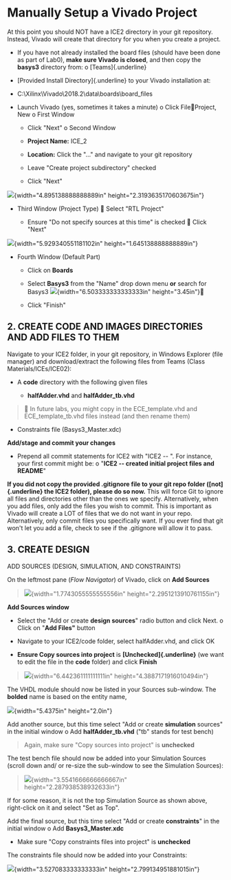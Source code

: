 # Manually Setup a Vivado Project

At this point you should NOT have a ICE2 directory in your git
repository. Instead, Vivado will create that directory for you when you
create a project.

-   If you have not already installed the board files (should have been
    done as part of Lab0), **make sure Vivado is closed**, and then copy
    the **basys3** directory from: o [Teams]{.underline}

-   [Provided Install Directory]{.underline} to your Vivado installation
    at:

-   C:\\Xilinx\\Vivado\\2018.2\\data\\boards\\board_files

-   Launch Vivado (yes, sometimes it takes a minute) o Click
    FileProject, New o First Window

    -   Click "Next" o Second Window

    -   **Project Name:** ICE_2

    -   **Location:** Click the "..." and navigate to your git
        repository

    -   Leave "Create project subdirectory" checked

    -   Click "Next"

![](img/ice3_image1.jpg){width="4.895138888888889in"
height="2.3193635170603675in"}

-   Third Window (Project Type)  Select "RTL Project"

    -   Ensure "Do not specify sources at this time" is checked  Click
        "Next"

![](img/ice3_image2.jpg){width="5.929340551181102in"
height="1.645138888888889in"}

-   Fourth Window (Default Part)

    -   Click on **Boards**

    -   Select **Basys3** from the "Name" drop down menu **or** search
        for Basys3 ![](img/ice3_image3.png){width="6.503333333333333in"
        height="3.45in"}

    -   Click "Finish"

## 2. CREATE CODE AND IMAGES DIRECTORIES AND ADD FILES TO THEM 

Navigate to your ICE2 folder, in your git repository, in Windows
Explorer (file manager) and download/extract the following files from
Teams (Class Materials/ICEs/ICE02):

-   A **code** directory with the following given files

    -   **halfAdder.vhd** and **halfAdder_tb.vhd**

>  In future labs, you might copy in the ECE_template.vhd and
> ECE_template_tb.vhd files instead (and then rename them)

-   Constraints file (Basys3_Master.xdc)

**Add/stage and commit your changes**

-   Prepend all commit statements for ICE2 with "ICE2 -- ". For
    instance, your first commit might be: o "**ICE2 -- created initial
    project files and README**"

**If you did not copy the provided .gitignore file to your git repo
folder ([not]{.underline} the ICE2 folder), please do so now.** This
will force Git to ignore all files and directories other than the ones
we specify. Alternatively, when you add files, only add the files you
wish to commit. This is important as Vivado will create a LOT of files
that we do not want in your repo. Alternatively, only commit files you
specifically want. If you ever find that git won't let you add a file,
check to see if the .gitignore will allow it to pass.

## 3. CREATE DESIGN 

ADD SOURCES (DESIGN, SIMULATION, AND CONSTRAINTS)

On the leftmost pane (*Flow Navigator*) of Vivado, click on **Add
Sources**

> ![](img/ice3_image4.jpg){width="1.7743055555555556in"
> height="2.2951213910761155in"}

**Add Sources window**

-   Select the "Add or create **design sources**" radio button and click
    Next. o Click on "**Add Files"** button

-   Navigate to your ICE2/code folder, select halfAdder.vhd, and click
    OK

-   **Ensure Copy sources into project** is **[Unchecked]{.underline}**
    (we want to edit the file in the **code** folder) and click
    **Finish**

> ![](img/ice3_image5.jpg){width="6.442361111111111in"
> height="4.3887171916010494in"}

The VHDL module should now be listed in your Sources sub-window. The
**bolded** name is based on the entity name,

![](img/ice3_image6.jpg){width="5.4375in" height="2.0in"}

Add another source, but this time select "Add or create **simulation**
sources" in the initial window o Add **halfAdder_tb.vhd** ("tb" stands
for test bench)

> Again, make sure "Copy sources into project" is **unchecked**

The test bench file should now be added into your Simulation Sources
(scroll down and/ or re-size the sub-window to see the Simulation
Sources):

> ![](img/ice3_image7.jpg){width="3.5541666666666667in"
> height="2.287938538932633in"}

If for some reason, it is not the top Simulation Source as shown above,
right-click on it and select "Set as Top".

Add the final source, but this time select "Add or create
**constraints**" in the initial window o Add **Basys3_Master.xdc**

-   Make sure "Copy constraints files into project" is **unchecked**

The constraints file should now be added into your Constraints:

![](img/ice3_image8.jpg){width="3.527083333333333in"
height="2.799134951881015in"}